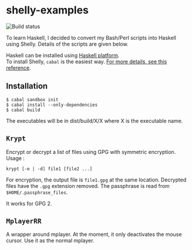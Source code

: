 shelly-examples
===============

![Build status](https://travis-ci.org/alexDarcy/shelly-examples.svg)

To learn Haskell, I decided to convert my Bash/Perl scripts into Haskell using
Shelly. Details of the scripts are given below.

Haskell can be installed using [Haskell platform](https://www.haskell.org/platform/).  
To install Shelly, `cabal` is the easiest way. [For more details, see this
reference](https://www.haskell.org/haskellwiki/Cabal-Install).

## Installation

    $ cabal sandbox init
    $ cabal install --only-dependencies
    $ cabal build

The executables will be in dist/build/X/X where X is the executable name.

## `Krypt`

Encrypt or decrypt a list of files using GPG with symmetric encryption. Usage :

    krypt [-e | -d] file1 [file2 ...]

For encryption, the output file is `file1.gpg` at the same location. Decrypted
files have the `.gpg` extension removed.
The passphrase is read from `$HOME/.passphrase_files`. 

It works for GPG 2.

## `MplayerRR`
A wrapper around mplayer. At the moment, it only deactivates the mouse cursor.
Use it as the normal mplayer.
